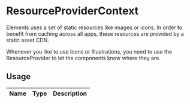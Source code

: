 <!-- 
This is an auto-generated markdown. 
You can change it in "src/behaviour/ResourceProvider.tsx" and run build:docs to update this file.
-->
# ResourceProviderContext
Elements uses a set of static resources like images or icons.
In order to benefit from caching across all apps, these resources are provided by a static asset CDN.

Whenever you like to use Icons or Illustrations, you need to use the ResourceProvider to let the components know where they are.
## Usage
| Name        | Type           | Description  |
| ----------- |:--------------:| ------------:|

